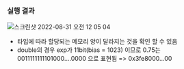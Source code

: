 ### 실행 결과
![스크린샷 2022-08-31 오전 12 05 04](https://user-images.githubusercontent.com/57767891/187472464-3088cb5a-d137-4b0e-9d1e-2299a571f90c.png)

- 타입에 따라 할당되는 메모리 양이 달라지는 것을 확인 할 수 있음
- double의 경우 exp가 11bit(bias = 1023) 이므로 0.75는 0011111111101000....0000 으로 표현됨 
  => 0x3fe8000...00